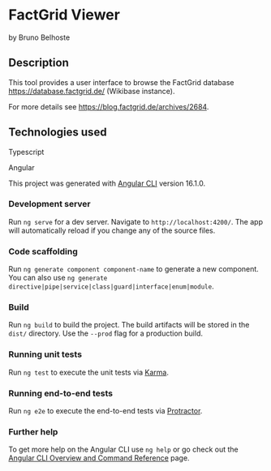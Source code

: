 # FactGrid Viewer
<p>by Bruno Belhoste</p>

## Description

This tool provides a user interface to browse the FactGrid database https://database.factgrid.de/ (Wikibase instance). 

For more details see https://blog.factgrid.de/archives/2684.

## Technologies used

Typescript

Angular

This project was generated with [Angular CLI](https://github.com/angular/angular-cli) version 16.1.0.

### Development server

Run `ng serve` for a dev server. Navigate to `http://localhost:4200/`. The app will automatically reload if you change any of the source files.

### Code scaffolding

Run `ng generate component component-name` to generate a new component. You can also use `ng generate directive|pipe|service|class|guard|interface|enum|module`.

### Build

Run `ng build` to build the project. The build artifacts will be stored in the `dist/` directory. Use the `--prod` flag for a production build.

### Running unit tests

Run `ng test` to execute the unit tests via [Karma](https://karma-runner.github.io).

### Running end-to-end tests

Run `ng e2e` to execute the end-to-end tests via [Protractor](http://www.protractortest.org/).

### Further help

To get more help on the Angular CLI use `ng help` or go check out the [Angular CLI Overview and Command Reference](https://angular.io/cli) page.


